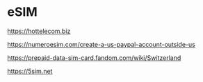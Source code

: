 # eSIM

https://hottelecom.biz

https://numeroesim.com/create-a-us-paypal-account-outside-us

https://prepaid-data-sim-card.fandom.com/wiki/Switzerland

https://5sim.net
